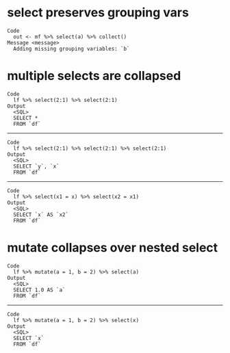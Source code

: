 # select preserves grouping vars

    Code
      out <- mf %>% select(a) %>% collect()
    Message <message>
      Adding missing grouping variables: `b`

# multiple selects are collapsed

    Code
      lf %>% select(2:1) %>% select(2:1)
    Output
      <SQL>
      SELECT *
      FROM `df`

---

    Code
      lf %>% select(2:1) %>% select(2:1) %>% select(2:1)
    Output
      <SQL>
      SELECT `y`, `x`
      FROM `df`

---

    Code
      lf %>% select(x1 = x) %>% select(x2 = x1)
    Output
      <SQL>
      SELECT `x` AS `x2`
      FROM `df`

# mutate collapses over nested select

    Code
      lf %>% mutate(a = 1, b = 2) %>% select(a)
    Output
      <SQL>
      SELECT 1.0 AS `a`
      FROM `df`

---

    Code
      lf %>% mutate(a = 1, b = 2) %>% select(x)
    Output
      <SQL>
      SELECT `x`
      FROM `df`

